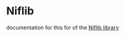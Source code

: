 # Niflib
documentation for this for of the [Niflib library](https://github.com/TriangleChurch/niflib-documentation)
